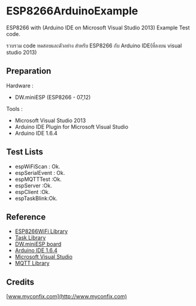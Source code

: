 ﻿# ESP8266ArduinoExample

ESP8266 with (Arduino IDE on Microsoft Visual Studio 2013) Example Test code.

รวบรวม code ทดสอบและตัวอย่าง สำหรับ ESP8266 กับ Arduino IDE(ที่ลงบน visual studio 2013)  


## Preparation

Hardware : 

- DW.miniESP  (ESP8266 - 07,12)

Tools :

- Microsoft Visual Studio 2013  
- Arduino IDE Plugin for Microsoft Visual Studio
- Arduino IDE 1.6.4
	
## Test Lists

* espWiFiScan : Ok.
* espSerialEvent : Ok.
* espMQTTTest :Ok.
* espServer :Ok.
* espClient :Ok.
* espTaskBlink:Ok.

## Reference
- [ESP8266WiFi Library](https://github.com/esp8266/Arduino)
- [Task Library](https://github.com/Makuna/Task)
- [DW.miniESP board](https://github.com/deaware/dwminiesp_firmware_support)
- [Arduino IDE 1.6.4](https://www.arduino.cc/en/Main/Software)
- [Microsoft Visual Studio](https://www.visualstudio.com/en-us/products/visual-studio-community-vs.aspx)
- [MQTT Library](https://github.com/Imroy/pubsubclient)

## Credits

[www.myconfix.com](http://www.myconfix.com)
